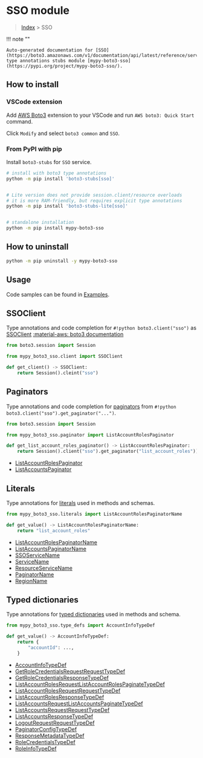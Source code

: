 #  SSO module

> [Index](../README.md) > SSO

!!! note ""

    Auto-generated documentation for [SSO](https://boto3.amazonaws.com/v1/documentation/api/latest/reference/services/sso.html#SSO)
    type annotations stubs module [mypy-boto3-sso](https://pypi.org/project/mypy-boto3-sso/).

## How to install

### VSCode extension

Add [AWS Boto3](https://marketplace.visualstudio.com/items?itemName=Boto3typed.boto3-ide)
extension to your VSCode and run `AWS boto3: Quick Start` command.

Click `Modify` and select `boto3 common` and `SSO`.

### From PyPI with pip

Install `boto3-stubs` for `SSO` service.

```bash
# install with boto3 type annotations
python -m pip install 'boto3-stubs[sso]'


# Lite version does not provide session.client/resource overloads
# it is more RAM-friendly, but requires explicit type annotations
python -m pip install 'boto3-stubs-lite[sso]'


# standalone installation
python -m pip install mypy-boto3-sso
```



## How to uninstall

```bash
python -m pip uninstall -y mypy-boto3-sso
```

## Usage

Code samples can be found in [Examples](./usage.md).

## SSOClient

Type annotations and code completion for  `#!python boto3.client("sso")` as [SSOClient](./client.md)
[:material-aws: boto3 documentation](https://boto3.amazonaws.com/v1/documentation/api/latest/reference/services/sso.html#SSO.Client)

```python title="Usage example"
from boto3.session import Session

from mypy_boto3_sso.client import SSOClient

def get_client() -> SSOClient:
    return Session().cleint("sso")
```


## Paginators

Type annotations and code completion for [paginators](./paginators.md)
from `#!python boto3.client("sso").get_paginator("...")`.

```python title="Usage example"
from boto3.session import Session

from mypy_boto3_sso.paginator import ListAccountRolesPaginator

def get_list_account_roles_paginator() -> ListAccountRolesPaginator:
    return Session().client("sso").get_paginator("list_account_roles"))
```

- [ListAccountRolesPaginator](./paginators.md#listaccountrolespaginator)
- [ListAccountsPaginator](./paginators.md#listaccountspaginator)









## Literals

Type annotations for [literals](./literals.md) used in methods and schemas.

```python title="Usage example"
from mypy_boto3_sso.literals import ListAccountRolesPaginatorName

def get_value() -> ListAccountRolesPaginatorName:
    return "list_account_roles"
```

- [ListAccountRolesPaginatorName](./literals.md#listaccountrolespaginatorname)
- [ListAccountsPaginatorName](./literals.md#listaccountspaginatorname)
- [SSOServiceName](./literals.md#ssoservicename)
- [ServiceName](./literals.md#servicename)
- [ResourceServiceName](./literals.md#resourceservicename)
- [PaginatorName](./literals.md#paginatorname)
- [RegionName](./literals.md#regionname)




## Typed dictionaries

Type annotations for [typed dictionaries](./type_defs.md) used in methods and schema.

```python title="Usage example"
from mypy_boto3_sso.type_defs import AccountInfoTypeDef

def get_value() -> AccountInfoTypeDef:
    return {
        "accountId": ...,
    }
```

- [AccountInfoTypeDef](./type_defs.md#accountinfotypedef)
- [GetRoleCredentialsRequestRequestTypeDef](./type_defs.md#getrolecredentialsrequestrequesttypedef)
- [GetRoleCredentialsResponseTypeDef](./type_defs.md#getrolecredentialsresponsetypedef)
- [ListAccountRolesRequestListAccountRolesPaginateTypeDef](./type_defs.md#listaccountrolesrequestlistaccountrolespaginatetypedef)
- [ListAccountRolesRequestRequestTypeDef](./type_defs.md#listaccountrolesrequestrequesttypedef)
- [ListAccountRolesResponseTypeDef](./type_defs.md#listaccountrolesresponsetypedef)
- [ListAccountsRequestListAccountsPaginateTypeDef](./type_defs.md#listaccountsrequestlistaccountspaginatetypedef)
- [ListAccountsRequestRequestTypeDef](./type_defs.md#listaccountsrequestrequesttypedef)
- [ListAccountsResponseTypeDef](./type_defs.md#listaccountsresponsetypedef)
- [LogoutRequestRequestTypeDef](./type_defs.md#logoutrequestrequesttypedef)
- [PaginatorConfigTypeDef](./type_defs.md#paginatorconfigtypedef)
- [ResponseMetadataTypeDef](./type_defs.md#responsemetadatatypedef)
- [RoleCredentialsTypeDef](./type_defs.md#rolecredentialstypedef)
- [RoleInfoTypeDef](./type_defs.md#roleinfotypedef)

